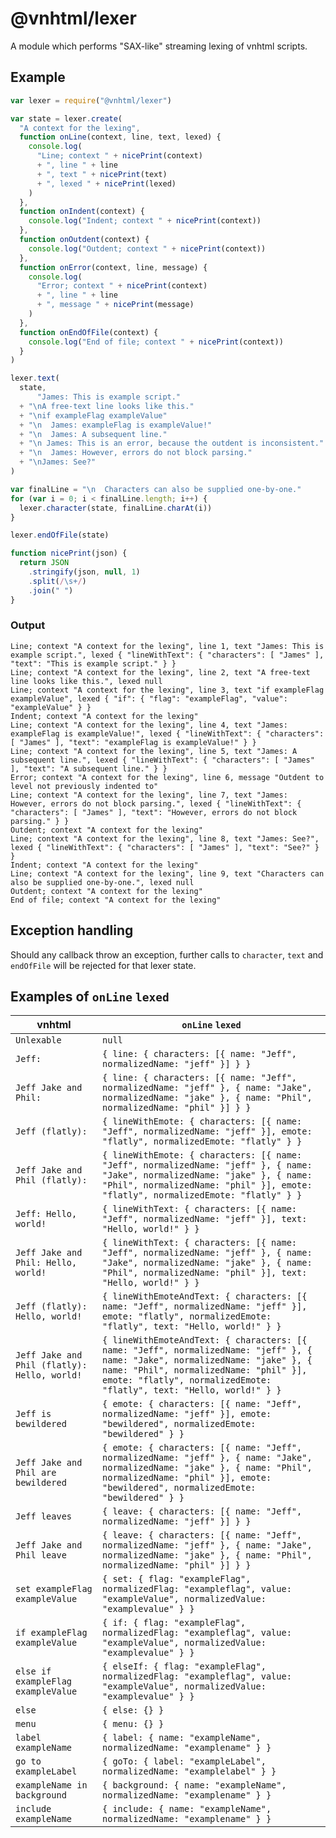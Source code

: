 # @vnhtml/lexer

A module which performs "SAX-like" streaming lexing of vnhtml scripts.

## Example

```javascript
var lexer = require("@vnhtml/lexer")

var state = lexer.create(
  "A context for the lexing",
  function onLine(context, line, text, lexed) {
    console.log(
      "Line; context " + nicePrint(context)
      + ", line " + line
      + ", text " + nicePrint(text)
      + ", lexed " + nicePrint(lexed)
    )
  },
  function onIndent(context) {
    console.log("Indent; context " + nicePrint(context))
  },
  function onOutdent(context) {
    console.log("Outdent; context " + nicePrint(context))
  },
  function onError(context, line, message) {
    console.log(
      "Error; context " + nicePrint(context)
      + ", line " + line
      + ", message " + nicePrint(message)
    )
  },
  function onEndOfFile(context) {
    console.log("End of file; context " + nicePrint(context))
  }
)

lexer.text(
  state,
      "James: This is example script."
  + "\nA free-text line looks like this."
  + "\nif exampleFlag exampleValue"
  + "\n  James: exampleFlag is exampleValue!"
  + "\n  James: A subsequent line."
  + "\n James: This is an error, because the outdent is inconsistent."
  + "\n  James: However, errors do not block parsing."
  + "\nJames: See?"
)

var finalLine = "\n  Characters can also be supplied one-by-one."
for (var i = 0; i < finalLine.length; i++) {
  lexer.character(state, finalLine.charAt(i))
}

lexer.endOfFile(state)

function nicePrint(json) {
  return JSON
    .stringify(json, null, 1)
    .split(/\s+/)
    .join(" ")
}
```

### Output

```
Line; context "A context for the lexing", line 1, text "James: This is example script.", lexed { "lineWithText": { "characters": [ "James" ], "text": "This is example script." } }
Line; context "A context for the lexing", line 2, text "A free-text line looks like this.", lexed null
Line; context "A context for the lexing", line 3, text "if exampleFlag exampleValue", lexed { "if": { "flag": "exampleFlag", "value": "exampleValue" } }
Indent; context "A context for the lexing"
Line; context "A context for the lexing", line 4, text "James: exampleFlag is exampleValue!", lexed { "lineWithText": { "characters": [ "James" ], "text": "exampleFlag is exampleValue!" } }
Line; context "A context for the lexing", line 5, text "James: A subsequent line.", lexed { "lineWithText": { "characters": [ "James" ], "text": "A subsequent line." } }
Error; context "A context for the lexing", line 6, message "Outdent to level not previously indented to"
Line; context "A context for the lexing", line 7, text "James: However, errors do not block parsing.", lexed { "lineWithText": { "characters": [ "James" ], "text": "However, errors do not block parsing." } }
Outdent; context "A context for the lexing"
Line; context "A context for the lexing", line 8, text "James: See?", lexed { "lineWithText": { "characters": [ "James" ], "text": "See?" } }
Indent; context "A context for the lexing"
Line; context "A context for the lexing", line 9, text "Characters can also be supplied one-by-one.", lexed null
Outdent; context "A context for the lexing"
End of file; context "A context for the lexing"
```

## Exception handling

Should any callback throw an exception, further calls to `character`, `text` and
`endOfFile` will be rejected for that lexer state.

## Examples of `onLine` `lexed`

| vnhtml                                       | `onLine` `lexed`                                                                                                                                                                                                                              |
|----------------------------------------------|-----------------------------------------------------------------------------------------------------------------------------------------------------------------------------------------------------------------------------------------------|
| `Unlexable`                                  | `null`                                                                                                                                                                                                                                        |
| `Jeff:`                                      | `{ line: { characters: [{ name: "Jeff", normalizedName: "jeff" }] } }`                                                                                                                                                                        |
| `Jeff Jake and Phil:`                        | `{ line: { characters: [{ name: "Jeff", normalizedName: "jeff" }, { name: "Jake", normalizedName: "jake" }, { name: "Phil", normalizedName: "phil" }] } }`                                                                                    |
| `Jeff (flatly):`                             | `{ lineWithEmote: { characters: [{ name: "Jeff", normalizedName: "jeff" }], emote: "flatly", normalizedEmote: "flatly" } }`                                                                                                                   |
| `Jeff Jake and Phil (flatly):`               | `{ lineWithEmote: { characters: [{ name: "Jeff", normalizedName: "jeff" }, { name: "Jake", normalizedName: "jake" }, { name: "Phil", normalizedName: "phil" }], emote: "flatly", normalizedEmote: "flatly" } }`                               |
| `Jeff: Hello, world!`                        | `{ lineWithText: { characters: [{ name: "Jeff", normalizedName: "jeff" }], text: "Hello, world!" } }`                                                                                                                                         |
| `Jeff Jake and Phil: Hello, world!`          | `{ lineWithText: { characters: [{ name: "Jeff", normalizedName: "jeff" }, { name: "Jake", normalizedName: "jake" }, { name: "Phil", normalizedName: "phil" }], text: "Hello, world!" } }`                                                     |
| `Jeff (flatly): Hello, world!`               | `{ lineWithEmoteAndText: { characters: [{ name: "Jeff", normalizedName: "jeff" }], emote: "flatly", normalizedEmote: "flatly", text: "Hello, world!" } }`                                                                                     |
| `Jeff Jake and Phil (flatly): Hello, world!` | `{ lineWithEmoteAndText: { characters: [{ name: "Jeff", normalizedName: "jeff" }, { name: "Jake", normalizedName: "jake" }, { name: "Phil", normalizedName: "phil" }], emote: "flatly", normalizedEmote: "flatly", text: "Hello, world!" } }` |
| `Jeff is bewildered`                         | `{ emote: { characters: [{ name: "Jeff", normalizedName: "jeff" }], emote: "bewildered", normalizedEmote: "bewildered" } }`                                                                                                                   |
| `Jeff Jake and Phil are bewildered`          | `{ emote: { characters: [{ name: "Jeff", normalizedName: "jeff" }, { name: "Jake", normalizedName: "jake" }, { name: "Phil", normalizedName: "phil" }], emote: "bewildered", normalizedEmote: "bewildered" } }`                               |
| `Jeff leaves`                                | `{ leave: { characters: [{ name: "Jeff", normalizedName: "jeff" }] } }`                                                                                                                                                                       |
| `Jeff Jake and Phil leave`                   | `{ leave: { characters: [{ name: "Jeff", normalizedName: "jeff" }, { name: "Jake", normalizedName: "jake" }, { name: "Phil", normalizedName: "phil" }] } }`                                                                                   |
| `set exampleFlag exampleValue`               | `{ set: { flag: "exampleFlag", normalizedFlag: "exampleflag", value: "exampleValue", normalizedValue: "examplevalue" } }`                                                                                                                     |
| `if exampleFlag exampleValue`                | `{ if: { flag: "exampleFlag", normalizedFlag: "exampleflag", value: "exampleValue", normalizedValue: "examplevalue" } }`                                                                                                                      |
| `else if exampleFlag exampleValue`           | `{ elseIf: { flag: "exampleFlag", normalizedFlag: "exampleflag", value: "exampleValue", normalizedValue: "examplevalue" } }`                                                                                                                  |
| `else`                                       | `{ else: {} }`                                                                                                                                                                                                                                |
| `menu`                                       | `{ menu: {} }`                                                                                                                                                                                                                                |
| `label exampleName`                          | `{ label: { name: "exampleName", normalizedName: "examplename" } }`                                                                                                                                                                           |
| `go to exampleLabel`                         | `{ goTo: { label: "exampleLabel", normalizedName: "examplelabel" } }`                                                                                                                                                                         |
| `exampleName in background`                  | `{ background: { name: "exampleName", normalizedName: "examplename" } }`                                                                                                                                                                      |
| `include exampleName`                        | `{ include: { name: "exampleName", normalizedName: "examplename" } }`                                                                                                                                                                         |
